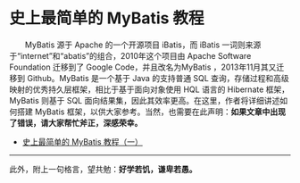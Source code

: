 # 史上最简单的 MyBatis 教程


　　MyBatis 源于 Apache 的一个开源项目 iBatis，而 iBatis 一词则来源于“internet”和“abatis”的组合，2010年这个项目由 Apache Software Foundation 迁移到了 Google Code，并且改名为MyBatis ，2013年11月其又迁移到 Github。MyBatis 是一个基于 Java 的支持普通 SQL 查询，存储过程和高级映射的优秀持久层框架，相比于基于面向对象使用 HQL 语言的  Hibernate 框架，MyBatis 则基于 SQL 面向结果集，因此其效率更高。在这里，作者将详细讲述如何搭建 MyBatis 框架，以供大家参考。当然，也需要在此声明：**如果文章中出现了错误，请大家帮忙斧正，深感荣幸。**
  
- [史上最简单的 MyBatis 教程（一）](https://github.com/guobinhit/mybatis-tutorial/blob/master/experience-mybatis.md)

----------
此外，附上一句格言，望共勉：**好学若饥，谦卑若愚。**
